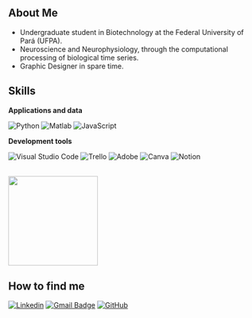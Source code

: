 ## About Me

- Undergraduate student in Biotechnology at the Federal University of Pará (UFPA).
- Neuroscience and Neurophysiology, through the computational processing of biological time series.
- Graphic Designer in spare time.

## Skills

**Applications and data**

![Python](https://img.shields.io/badge/Python-black?style=flat-square&logo=python)
![Matlab](https://img.shields.io/badge/Matlab-black?style=flat-square&logo=matlab)
![JavaScript](https://img.shields.io/badge/JavaScript-black?style=flat-square&logo=javascript)


**Development tools**

![Visual Studio Code](https://img.shields.io/badge/VisualStudioCode-black?logo=vscode)
![Trello](https://img.shields.io/badge/Trello-black?logo=trello)
![Adobe](https://img.shields.io/badge/Adobe-black?style=flat-square&logo=adobe)
![Canva](https://img.shields.io/badge/Canva-black?style=flat-square&logo=canva)
![Notion](https://img.shields.io/badge/Notion-black?style=flat-square&logo=notion)


<br/>

<a href="https://github.com/analuizaxt" title="Profile">
  <img height="180em" src="https://github-readme-stats.vercel.app/api?username=analuizaxt&theme=dracula&show_icons=true" />
</a>

## How to find me

[![Linkedin](https://img.shields.io/badge/-analutavares-blue?style=flat-square&logo=Linkedin&logoColor=white&link=www.linkedin.com/in/analutavares)](www.linkedin.com/in/analutavares)
[![Gmail Badge](https://img.shields.io/badge/-ana.souza.tavares@icb.ufpa.br-006bed?style=flat-square&logo=Gmail&logoColor=white&link=mailto:ana.luiza.souza.tavares@icb.ufpa.br)](mailto:ana.souza.tavares@icb.ufpa.br)
[![GitHub](https://img.shields.io/github/followers/hwurricane?label=follow&style=social)]((https://github.com/hwurricane))

